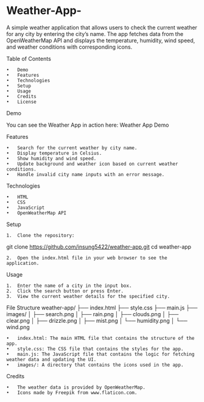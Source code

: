 # Weather-App-

A simple weather application that allows users to check the current weather for any city by entering the city’s name. The app fetches data from the OpenWeatherMap API and displays the temperature, humidity, wind speed, and weather conditions with corresponding icons.

Table of Contents

	•	Demo
	•	Features
	•	Technologies
	•	Setup
	•	Usage
	•	Credits
	•	License

Demo

You can see the Weather App in action here: Weather App Demo

Features

	•	Search for the current weather by city name.
	•	Display temperature in Celsius.
	•	Show humidity and wind speed.
	•	Update background and weather icon based on current weather conditions.
	•	Handle invalid city name inputs with an error message.

Technologies

	•	HTML
	•	CSS
	•	JavaScript
	•	OpenWeatherMap API

Setup

	1.	Clone the repository:
 git clone https://github.com/insung5422/weather-app.git
cd weather-app

	2.	Open the index.html file in your web browser to see the application.

Usage

	1.	Enter the name of a city in the input box.
	2.	Click the search button or press Enter.
	3.	View the current weather details for the specified city.


File Structure
 weather-app/
├── index.html
├── style.css
├── main.js
├── images/
│   ├── search.png
│   ├── rain.png
│   ├── clouds.png
│   ├── clear.png
│   ├── drizzle.png
│   ├── mist.png
│   └── humidity.png
│   └── wind.png


	•	index.html: The main HTML file that contains the structure of the app.
	•	style.css: The CSS file that contains the styles for the app.
	•	main.js: The JavaScript file that contains the logic for fetching weather data and updating the UI.
	•	images/: A directory that contains the icons used in the app.

Credits

	•	The weather data is provided by OpenWeatherMap.
	•	Icons made by Freepik from www.flaticon.com.
